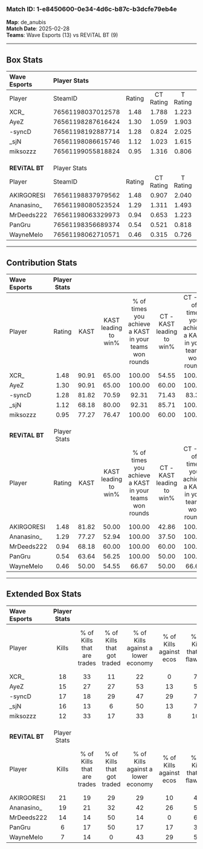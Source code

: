 ### Match ID: 1-e8450600-0e34-4d6c-b87c-b3dcfe79eb4e  
**Map**: de_anubis  
**Match Date**: 2025-02-28  
**Teams**: Wave Esports (13) vs REViTAL BT (9)  

---  

## Box Stats  

| **Wave Esports** | Player Stats      |        |           |          |       |       |       |         |        |      |     |
| :- | :- | :-: | :-: | :-: | :-: | :-: | :-: | :-: | :-: | :-: | :-: |
| Player           | SteamID           | Rating | CT Rating | T Rating | KAST  |  ADR  | Kills | Assists | Deaths | K/D  | HS% |
| XCR_             | 76561198037012578 |  1.48  |   1.788   |  1.223   | 90.91 | 79.6  |  18   |    3    |   9    | 2.00 | 55  |
| AyeZ             | 76561198287616424 |  1.30  |   1.059   |  1.903   | 90.91 | 85.1  |  15   |   11    |   14   | 1.07 | 53  |
| -syncD           | 76561198192887714 |  1.28  |   0.824   |  2.025   | 81.82 | 101.6 |  17   |    9    |   17   | 1.00 | 52  |
| _sjN             | 76561198086615746 |  1.12  |   1.023   |  1.615   | 68.18 | 76.1  |  16   |    6    |   14   | 1.14 | 43  |
| miksozzz         | 76561199055818824 |  0.95  |   1.316   |  0.806   | 77.27 | 55.8  |  12   |    4    |   14   | 0.86 | 41  |
|                  |                   |        |           |          |       |       |       |         |        |      |     |
|                  |                   |        |           |          |       |       |       |         |        |      |     |
|                  |                   |        |           |          |       |       |       |         |        |      |     |
| **REViTAL BT**   | Player Stats      |        |           |          |       |       |       |         |        |      |     |
| Player           | SteamID           | Rating | CT Rating | T Rating | KAST  |  ADR  | Kills | Assists | Deaths | K/D  | HS% |
| AKIRGORESI       | 76561198837979562 |  1.48  |   0.907   |  2.040   | 81.82 | 110.4 |  21   |    6    |   16   | 1.31 | 66  |
| Ananasino_       | 76561198080523524 |  1.29  |   1.311   |  1.493   | 77.27 | 92.4  |  19   |    2    |   16   | 1.19 | 63  |
| MrDeeds222       | 76561198063329973 |  0.94  |   0.653   |  1.223   | 68.18 | 60.0  |  14   |    0    |   15   | 0.93 | 28  |
| PanGru           | 76561198356689374 |  0.54  |   0.521   |  0.818   | 63.64 | 39.7  |   6   |    4    |   15   | 0.40 | 16  |
| WayneMelo        | 76561198062710571 |  0.46  |   0.315   |  0.726   | 50.00 | 46.2  |   7   |    5    |   17   | 0.41 | 57  |
---  

## Contribution Stats  

| **Wave Esports** | Player Stats |       |                      |                                                        |                           |                                                             |                          |                                                            |
| :- | :-: | :-: | :-: | :-: | :-: | :-: | :-: | :-: |
| Player           |    Rating    | KAST  | KAST leading to win% | % of times you achieve a KAST in your teams won rounds | CT - KAST leading to win% | CT - % of times you achieve a KAST in your teams won rounds | T - KAST leading to win% | T - % of times you achieve a KAST in your teams won rounds |
| XCR_             |     1.48     | 90.91 |        65.00         |                         100.00                         |           54.55           |                           100.00                            |          77.78           |                           100.00                           |
| AyeZ             |     1.30     | 90.91 |        65.00         |                         100.00                         |           60.00           |                           100.00                            |          70.00           |                           100.00                           |
| -syncD           |     1.28     | 81.82 |        70.59         |                         92.31                          |           71.43           |                            83.33                            |          70.00           |                           100.00                           |
| _sjN             |     1.12     | 68.18 |        80.00         |                         92.31                          |           85.71           |                           100.00                            |          75.00           |                           85.71                            |
| miksozzz         |     0.95     | 77.27 |        76.47         |                         100.00                         |           60.00           |                           100.00                            |          100.00          |                           100.00                           |
|                  |              |       |                      |                                                        |                           |                                                             |                          |                                                            |
|                  |              |       |                      |                                                        |                           |                                                             |                          |                                                            |
|                  |              |       |                      |                                                        |                           |                                                             |                          |                                                            |
| **REViTAL BT**   | Player Stats |       |                      |                                                        |                           |                                                             |                          |                                                            |
| Player           |    Rating    | KAST  | KAST leading to win% | % of times you achieve a KAST in your teams won rounds | CT - KAST leading to win% | CT - % of times you achieve a KAST in your teams won rounds | T - KAST leading to win% | T - % of times you achieve a KAST in your teams won rounds |
| AKIRGORESI       |     1.48     | 81.82 |        50.00         |                         100.00                         |           42.86           |                           100.00                            |          54.55           |                           100.00                           |
| Ananasino_       |     1.29     | 77.27 |        52.94         |                         100.00                         |           37.50           |                           100.00                            |          66.67           |                           100.00                           |
| MrDeeds222       |     0.94     | 68.18 |        60.00         |                         100.00                         |           60.00           |                           100.00                            |          60.00           |                           100.00                           |
| PanGru           |     0.54     | 63.64 |        56.25         |                         100.00                         |           50.00           |                           100.00                            |          60.00           |                           100.00                           |
| WayneMelo        |     0.46     | 50.00 |        54.55         |                         66.67                          |           50.00           |                            66.67                            |          57.14           |                           66.67                            |
---  

## Extended Box Stats  

| **Wave Esports** | Player Stats |                            |                            |                                    |                         |                              |                                 |        |                             |                                     |                          |                               |                            |
| :- | :-: | :-: | :-: | :-: | :-: | :-: | :-: | :-: | :-: | :-: | :-: | :-: | :-: |
| Player           |    Kills     | % of Kills that are trades | % of Kills that got traded | % of Kills against a lower economy | % of Kills against ecos | % of Kills that are flawless | % of Kills that are close duels | Deaths | % of Deaths that get traded | % of Deaths against a lower economy | % of Deaths against ecos | % of Deaths that are flawless | % of Deaths that are close |
| XCR_             |      18      |             33             |             11             |                 22                 |            0            |              72              |                6                |   9    |             22              |                 11                  |            0             |              67               |             11             |
| AyeZ             |      15      |             27             |             27             |                 53                 |           13            |              53              |                7                |   14   |             43              |                 14                  |            0             |              57               |             21             |
| -syncD           |      17      |             18             |             29             |                 47                 |           29            |              71              |                6                |   17   |             29              |                 24                  |            6             |              29               |             18             |
| _sjN             |      16      |             13             |             6              |                 50                 |           13            |              75              |                6                |   14   |             50              |                 14                  |            0             |              71               |             0              |
| miksozzz         |      12      |             33             |             17             |                 33                 |            8            |             100              |                0                |   14   |             14              |                 21                  |            0             |              57               |             14             |
|                  |              |                            |                            |                                    |                         |                              |                                 |        |                             |                                     |                          |                               |                            |
|                  |              |                            |                            |                                    |                         |                              |                                 |        |                             |                                     |                          |                               |                            |
|                  |              |                            |                            |                                    |                         |                              |                                 |        |                             |                                     |                          |                               |                            |
| **REViTAL BT**   | Player Stats |                            |                            |                                    |                         |                              |                                 |        |                             |                                     |                          |                               |                            |
| Player           |    Kills     | % of Kills that are trades | % of Kills that got traded | % of Kills against a lower economy | % of Kills against ecos | % of Kills that are flawless | % of Kills that are close duels | Deaths | % of Deaths that get traded | % of Deaths against a lower economy | % of Deaths against ecos | % of Deaths that are flawless | % of Deaths that are close |
| AKIRGORESI       |      21      |             19             |             29             |                 29                 |           10            |              48              |               14                |   16   |             13              |                 13                  |            0             |              75               |             6              |
| Ananasino_       |      19      |             21             |             32             |                 42                 |           26            |              58              |                0                |   16   |             31              |                 13                  |            0             |              81               |             0              |
| MrDeeds222       |      14      |             14             |             50             |                 14                 |            0            |              64              |               14                |   15   |              7              |                  7                  |            0             |              73               |             7              |
| PanGru           |      6       |             17             |             50             |                 17                 |           17            |              33              |               33                |   15   |             20              |                 20                  |            7             |              67               |             7              |
| WayneMelo        |      7       |             14             |             0              |                 43                 |           29            |              57              |               29                |   17   |             18              |                 12                  |            0             |              59               |             6              |
